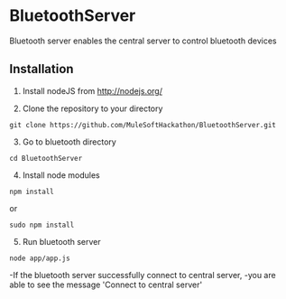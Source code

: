 BluetoothServer
===============
Bluetooth server enables the central server to control bluetooth devices

Installation
------
1. Install nodeJS from http://nodejs.org/


2. Clone the repository to your directory
  ```
  git clone https://github.com/MuleSoftHackathon/BluetoothServer.git
  ```


3. Go to bluetooth directory
  ```
  cd BluetoothServer
  ``` 


4. Install node modules
  ```
  npm install
  ```
  or
  ```
  sudo npm install
  ```


5. Run bluetooth server
  ```
  node app/app.js
  ``` 
  -If the bluetooth server successfully connect to central server,
  -you are able to see the message 'Connect to central server'


